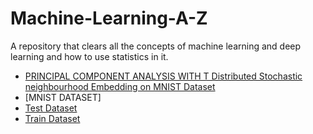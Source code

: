 # Machine-Learning-A-Z
A repository that clears all the concepts of machine learning and deep learning and how to use statistics in it. 
* [PRINCIPAL COMPONENT ANALYSIS WITH T Distributed Stochastic neighbourhood Embedding on MNIST Dataset](https://github.com/Shekharmaheswari85/Machine-Learning-A-Z/blob/master/MNIST.ipynb)
* [MNIST DATASET]
* [Test Dataset]()
* [Train Dataset]()

